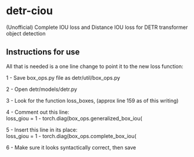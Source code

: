 # detr-ciou
(Unofficial) Complete IOU loss and Distance IOU loss for DETR transformer object detection


## Instructions for use
All that is needed is a one line change to point it to the new loss function:

1 - Save box_ops.py file as detr/util/box_ops.py

2 - Open detr/models/detr.py

3 - Look for the function loss_boxes, (approx line 159 as of this writing)

4 - Comment out this line: </br> loss_giou = 1 - torch.diag(box_ops.generalized_box_iou(

5 - Insert this line in its place: </br> loss_giou = 1 - torch.diag(box_ops.complete_box_iou(

6 - Make sure it looks syntactically correct, then save
